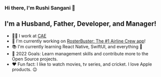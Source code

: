 ### Hi there, I'm Rushi Sangani :wave:

## I'm a Husband, Father, Developer, and Manager!
- :technologist: I work at [CAE](https://www.cae.com) 
- :iphone: I'm currently working on [RosterBuster: The #1 Airline Crew app](https://rosterbuster.aero)!
- :books: I'm currently learning React Native, SwiftUI, and everything :rofl:
- :handshake: 2022 Goals: Learn management skills and contribute more to the Open Source projects.
- :heart: Fun fact: I like to watch movies, tv series, and cricket. I love Apple products. :wink:
